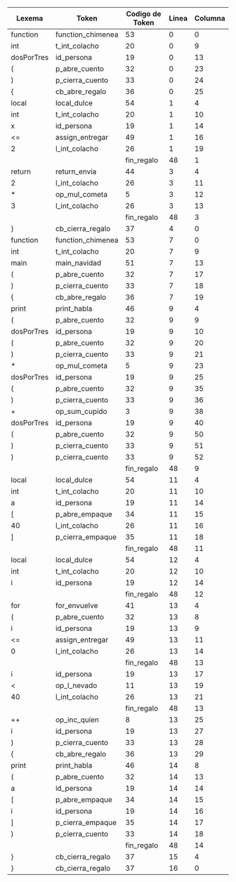 | Lexema     | Token             | Codigo de Token | Linea | Columna |
| ---------- | ----------------- | --------------- | ----- | ------- |
| function   | function_chimenea | 53              | 0     | 0       |
| int        | t_int_colacho     | 20              | 0     | 9       |
| dosPorTres | id_persona        | 19              | 0     | 13      |
| (          | p_abre_cuento     | 32              | 0     | 23      |
| )          | p_cierra_cuento   | 33              | 0     | 24      |
| {          | cb_abre_regalo    | 36              | 0     | 25      |
| local      | local_dulce       | 54              | 1     | 4       |
| int        | t_int_colacho     | 20              | 1     | 10      |
| x          | id_persona        | 19              | 1     | 14      |
| <=         | assign_entregar   | 49              | 1     | 16      |
| 2          | l_int_colacho     | 26              | 1     | 19      |
| |          | fin_regalo        | 48              | 1     | 20      |
| return     | return_envia      | 44              | 3     | 4       |
| 2          | l_int_colacho     | 26              | 3     | 11      |
| *          | op_mul_cometa     | 5               | 3     | 12      |
| 3          | l_int_colacho     | 26              | 3     | 13      |
| |          | fin_regalo        | 48              | 3     | 14      |
| }          | cb_cierra_regalo  | 37              | 4     | 0       |
| function   | function_chimenea | 53              | 7     | 0       |
| int        | t_int_colacho     | 20              | 7     | 9       |
| main       | main_navidad      | 51              | 7     | 13      |
| (          | p_abre_cuento     | 32              | 7     | 17      |
| )          | p_cierra_cuento   | 33              | 7     | 18      |
| {          | cb_abre_regalo    | 36              | 7     | 19      |
| print      | print_habla       | 46              | 9     | 4       |
| (          | p_abre_cuento     | 32              | 9     | 9       |
| dosPorTres | id_persona        | 19              | 9     | 10      |
| (          | p_abre_cuento     | 32              | 9     | 20      |
| )          | p_cierra_cuento   | 33              | 9     | 21      |
| *          | op_mul_cometa     | 5               | 9     | 23      |
| dosPorTres | id_persona        | 19              | 9     | 25      |
| (          | p_abre_cuento     | 32              | 9     | 35      |
| )          | p_cierra_cuento   | 33              | 9     | 36      |
| +          | op_sum_cupido     | 3               | 9     | 38      |
| dosPorTres | id_persona        | 19              | 9     | 40      |
| (          | p_abre_cuento     | 32              | 9     | 50      |
| )          | p_cierra_cuento   | 33              | 9     | 51      |
| )          | p_cierra_cuento   | 33              | 9     | 52      |
| |          | fin_regalo        | 48              | 9     | 53      |
| local      | local_dulce       | 54              | 11    | 4       |
| int        | t_int_colacho     | 20              | 11    | 10      |
| a          | id_persona        | 19              | 11    | 14      |
| [          | p_abre_empaque    | 34              | 11    | 15      |
| 40         | l_int_colacho     | 26              | 11    | 16      |
| ]          | p_cierra_empaque  | 35              | 11    | 18      |
| |          | fin_regalo        | 48              | 11    | 19      |
| local      | local_dulce       | 54              | 12    | 4       |
| int        | t_int_colacho     | 20              | 12    | 10      |
| i          | id_persona        | 19              | 12    | 14      |
| |          | fin_regalo        | 48              | 12    | 15      |
| for        | for_envuelve      | 41              | 13    | 4       |
| (          | p_abre_cuento     | 32              | 13    | 8       |
| i          | id_persona        | 19              | 13    | 9       |
| <=         | assign_entregar   | 49              | 13    | 11      |
| 0          | l_int_colacho     | 26              | 13    | 14      |
| |          | fin_regalo        | 48              | 13    | 15      |
| i          | id_persona        | 19              | 13    | 17      |
| <          | op_l_nevado       | 11              | 13    | 19      |
| 40         | l_int_colacho     | 26              | 13    | 21      |
| |          | fin_regalo        | 48              | 13    | 23      |
| ++         | op_inc_quien      | 8               | 13    | 25      |
| i          | id_persona        | 19              | 13    | 27      |
| )          | p_cierra_cuento   | 33              | 13    | 28      |
| {          | cb_abre_regalo    | 36              | 13    | 29      |
| print      | print_habla       | 46              | 14    | 8       |
| (          | p_abre_cuento     | 32              | 14    | 13      |
| a          | id_persona        | 19              | 14    | 14      |
| [          | p_abre_empaque    | 34              | 14    | 15      |
| i          | id_persona        | 19              | 14    | 16      |
| ]          | p_cierra_empaque  | 35              | 14    | 17      |
| )          | p_cierra_cuento   | 33              | 14    | 18      |
| |          | fin_regalo        | 48              | 14    | 19      |
| }          | cb_cierra_regalo  | 37              | 15    | 4       |
| }          | cb_cierra_regalo  | 37              | 16    | 0       |
